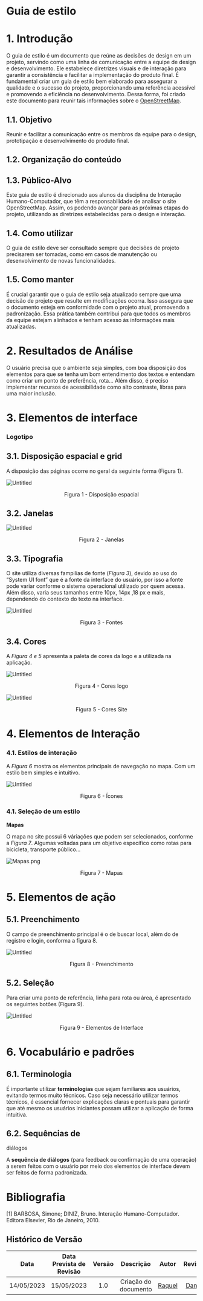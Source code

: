 # Guia de estilo

# 1. Introdução

O guia de estilo é um documento que reúne as decisões de design em um projeto, servindo como uma linha de comunicação entre a equipe de design e desenvolvimento. Ele estabelece diretrizes visuais e de interação para garantir a consistência e facilitar a implementação do produto final. É fundamental criar um guia de estilo bem elaborado para assegurar a qualidade e o sucesso do projeto, proporcionando uma referência acessível e promovendo a eficiência no desenvolvimento. Dessa forma, foi criado este documento para reunir tais informações sobre o [OpenStreetMap]([https://www.openstreetmap.org/](https://www.openstreetmap.org/)).

## 1.1. Objetivo

Reunir e facilitar a comunicação entre os membros da equipe para o design, prototipação e desenvolvimento do produto final.

## 1.2. Organização do conteúdo

## 1.3. Público-Alvo

Este guia de estilo é direcionado aos alunos da disciplina de Interação Humano-Computador, que têm a responsabilidade de analisar o site OpenStreetMap. Assim, os podendo avançar para as próximas etapas do projeto, utilizando as diretrizes estabelecidas para o design e interação. 

## 1.4. Como utilizar

O guia de estilo deve ser consultado sempre que decisões de projeto precisarem ser tomadas, como em casos de manutenção ou desenvolvimento de novas funcionalidades.

## 1.5. Como manter

É crucial garantir que o guia de estilo seja atualizado sempre que uma decisão de projeto que resulte em modificações ocorra. Isso assegura que o documento esteja em conformidade com o projeto atual, promovendo a padronização. Essa prática também contribui para que todos os membros da equipe estejam alinhados e tenham acesso às informações mais atualizadas.

# 2. Resultados de Análise
O usuário precisa que o ambiente seja simples, com boa disposição dos elementos para que se tenha um bom entendimento dos textos e entendam como criar um ponto de preferência, rota... Além disso, é preciso implementar recursos de acessibilidade como alto contraste, libras para uma maior inclusão.

# 3. Elementos de interface

### Logotipo

## 3.1. Disposição espacial e grid

A disposição das páginas ocorre no geral da seguinte forma (Figura 1).

![Untitled](Guia%20de%20estilo%200542c0a998504d79ac1eee0593b0809d/Untitled.png)

<p style="text-align: center"> Figura 1 - Disposição espacial </p>

## 3.2. Janelas

![Untitled](Guia%20de%20estilo%200542c0a998504d79ac1eee0593b0809d/Untitled%201.png)

<p style="text-align: center"> Figura 2 - Janelas </p>

## 3.3. Tipografia

O site utiliza diversas fampilias de fonte (*Figura 3*), devido ao uso do “System UI font” que é a fonte da interface do usuário, por isso a fonte pode variar conforme o sistema operacional utilizado por quem acessa. Além disso, varia seus tamanhos entre 10px, 14px ,18 px e mais, dependendo do contexto do texto na interface.

![Untitled](Guia%20de%20estilo%200542c0a998504d79ac1eee0593b0809d/Untitled%202.png)

<p style="text-align: center"> Figura 3 - Fontes</p>

## 3.4. Cores

A *Figura 4 e 5* apresenta a paleta de cores da logo e a utilizada na aplicação.

![Untitled](Guia%20de%20estilo%200542c0a998504d79ac1eee0593b0809d/Untitled%203.png)

<p style="text-align: center"> Figura 4 - Cores logo</p>

![Untitled](Guia%20de%20estilo%200542c0a998504d79ac1eee0593b0809d/Untitled%204.png)

<p style="text-align: center"> Figura 5 - Cores Site</p>

# 4. Elementos de Interação

### 4.1. Estilos de interação

A *Figura 6* mostra os elementos principais de navegação no mapa. Com um estilo bem simples e intuitivo.

![Untitled](Guia%20de%20estilo%200542c0a998504d79ac1eee0593b0809d/Untitled%205.png)

<p style="text-align: center"> Figura 6 - Ícones</p>

### 4.1. Seleção de um estilo

**Mapas**

O mapa no site possui 6 váriações que podem ser selecionados, conforme a *Figura 7*. Algumas voltadas para um objetivo específico como rotas para bicicleta, transporte público…

![Mapas.png](Guia%20de%20estilo%200542c0a998504d79ac1eee0593b0809d/Mapas.png)

<p style="text-align: center"> Figura 7 - Mapas</p>

# 5. Elementos de ação

## 5.1. Preenchimento

O campo de preenchimento principal é o de buscar local, além do de registro e login, conforma a figura 8. 

![Untitled](Guia%20de%20estilo%200542c0a998504d79ac1eee0593b0809d/Untitled%206.png)

<p style="text-align: center"> Figura 8 - Preenchimento</p>

## 5.2. Seleção

Para criar uma ponto de referência, linha para rota ou área, é apresentado os seguintes botões (Figura 9).

![Untitled](Guia%20de%20estilo%200542c0a998504d79ac1eee0593b0809d/Untitled%207.png)

<p style="text-align: center"> Figura 9 - Elementos de Interface</p>

# 6. **Vocabulário e padrões**

## 6.1. Terminologia

É importante utilizar **terminologias** que sejam familiares aos usuários, evitando termos muito técnicos. Caso seja necessário utilizar termos técnicos, é essencial fornecer explicações claras e pontuais para garantir que até mesmo os usuários iniciantes possam utilizar a aplicação de forma intuitiva.

## 6.2. Sequências de
diálogos

A **sequência de diálogos** (para feedback ou confirmação de uma operação) a serem feitos com o usuário por meio dos elementos de interface devem ser feitos de forma padronizada. 

# **Bibliografia**

[1] BARBOSA, Simone; DINIZ, Bruno. Interação Humano-Computador. Editora Elsevier, Rio de Janeiro, 2010.

## Histórico de Versão
|    Data    | Data Prevista de Revisão | Versão |      Descrição       |                                                                Autor                                                                 |               Revisor               |
| :--------: | :----------------------: | :----: | :------------------: | :----------------------------------------------------------------------------------------------------------------------------------: | :---------------------------------: |
| 14/05/2023 |        15/05/2023        |  1.0   | Criação do documento | [Raquel](https://github.com/raqueleucaria) | [Daniel](https://github.com/daniel-de-sousa)|